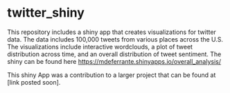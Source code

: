 # twitter_shiny
This repository includes a shiny app that creates visualizations for twitter data. 
The data includes 100,000 tweets from various places across the U.S.
The visualizations include interactive wordclouds, a plot of tweet distribution across time, and an overall distribution of tweet sentiment. 
The shiny can be found here https://mdeferrante.shinyapps.io/overall_analysis/

This shiny App was a contribution to a larger project that can be found at [link posted soon]. 

